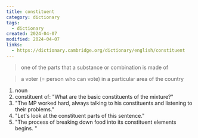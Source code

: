 ```yaml
---
title: constituent
category: dictionary
tags:
  - dictionary
created: 2024-04-07
modified: 2024-04-07
links:
  - https://dictionary.cambridge.org/dictionary/english/constituent
---
```


>one of the parts that a substance or combination is made of

>a voter (= person who can vote) in a particular area of the country

1. noun 
2. constituent of: "What are the basic constituents of the mixture?"
3. "The MP worked hard, always talking to his constituents and listening to their problems."
4. "Let's look at the constituent parts of this sentence."
5. "The process of breaking down food into its constituent elements begins. "

